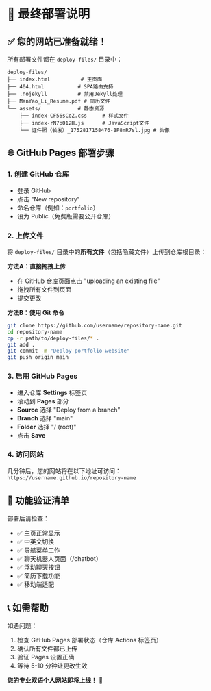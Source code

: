 # 🚀 最终部署说明

## ✅ 您的网站已准备就绪！

所有部署文件都在 `deploy-files/` 目录中：

```
deploy-files/
├── index.html          # 主页面
├── 404.html           # SPA路由支持  
├── .nojekyll          # 禁用Jekyll处理
├── ManYao_Li_Resume.pdf # 简历文件
└── assets/            # 静态资源
    ├── index-CF56sCoZ.css     # 样式文件
    ├── index-rN7p012H.js      # JavaScript文件
    └── 证件照（长发）_1752817158476-BP8mR7sl.jpg # 头像
```

## 🌐 GitHub Pages 部署步骤

### 1. 创建 GitHub 仓库
- 登录 GitHub
- 点击 "New repository"
- 命名仓库（例如：`portfolio`）
- 设为 Public（免费版需要公开仓库）

### 2. 上传文件
将 `deploy-files/` 目录中的**所有文件**（包括隐藏文件）上传到仓库根目录：

**方法A：直接拖拽上传**
- 在 GitHub 仓库页面点击 "uploading an existing file"
- 拖拽所有文件到页面
- 提交更改

**方法B：使用 Git 命令**
```bash
git clone https://github.com/username/repository-name.git
cd repository-name
cp -r path/to/deploy-files/* .
git add .
git commit -m "Deploy portfolio website"  
git push origin main
```

### 3. 启用 GitHub Pages
- 进入仓库 **Settings** 标签页
- 滚动到 **Pages** 部分
- **Source** 选择 "Deploy from a branch"
- **Branch** 选择 "main"
- **Folder** 选择 "/ (root)"
- 点击 **Save**

### 4. 访问网站
几分钟后，您的网站将在以下地址可访问：
`https://username.github.io/repository-name`

## 🔧 功能验证清单

部署后请检查：
- ✅ 主页正常显示
- ✅ 中英文切换
- ✅ 导航菜单工作
- ✅ 聊天机器人页面（/chatbot）
- ✅ 浮动聊天按钮
- ✅ 简历下载功能
- ✅ 移动端适配

## 📞 如需帮助

如遇问题：
1. 检查 GitHub Pages 部署状态（仓库 Actions 标签页）
2. 确认所有文件都已上传
3. 验证 Pages 设置正确
4. 等待 5-10 分钟让更改生效

**您的专业双语个人网站即将上线！** 🎉